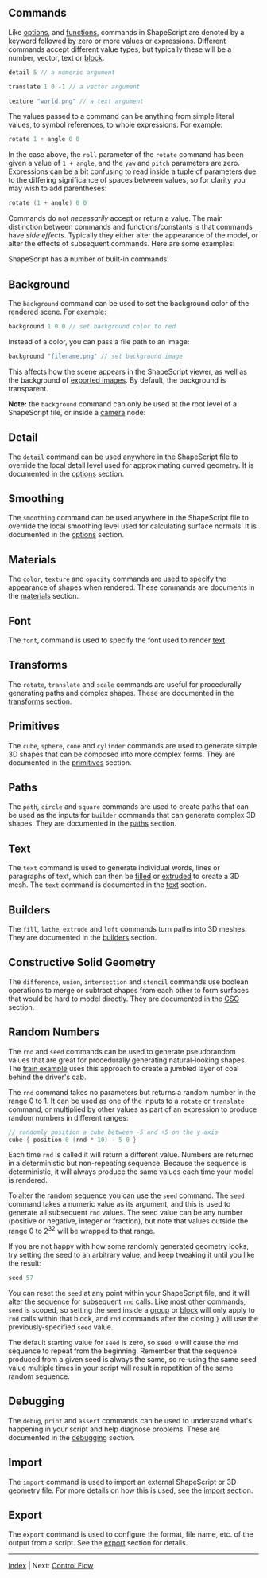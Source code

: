 Commands
---

Like [options](options.md), and [functions](functions.md), commands in ShapeScript are denoted by a keyword followed by zero or more values or expressions. Different commands accept different value types, but typically these will be a number, vector, text or [block](blocks.md).

```swift
detail 5 // a numeric argument

translate 1 0 -1 // a vector argument

texture "world.png" // a text argument
```

The values passed to a command can be anything from simple literal values, to symbol references, to whole expressions.  For example:

```swift
rotate 1 + angle 0 0
```

In the case above, the `roll` parameter of the `rotate` command has been given a value of `1 + angle`, and the `yaw` and `pitch` parameters are zero. Expressions can be a bit confusing to read inside a tuple of parameters due to the differing significance of spaces between values, so for clarity you may wish to add parentheses:

```swift
rotate (1 + angle) 0 0
```

Commands do not *necessarily* accept or return a value. The main distinction between commands and functions/constants is that commands have *side effects*. Typically they either alter the appearance of the model, or alter the effects of subsequent commands. Here are some examples:

ShapeScript has a number of built-in commands:

## Background

The `background` command can be used to set the background color of the rendered scene. For example:

```swift
background 1 0 0 // set background color to red
```

Instead of a color, you can pass a file path to an image:

```swift
background "filename.png" // set background image
```

This affects how the scene appears in the ShapeScript viewer, as well as the background of [exported images](export.md#image-formats). By default, the background is transparent.

**Note:** the `background` command can only be used at the root level of a ShapeScript file, or inside a [camera](cameras.md) node:

## Detail

The `detail` command can be used anywhere in the ShapeScript file to override the local detail level used for approximating curved geometry. It is documented in the [options](options.md#detail) section.

## Smoothing

The `smoothing` command can be used anywhere in the ShapeScript file to override the local smoothing level used for calculating surface normals. It is documented in the [options](options.md#smoothing) section.

## Materials

The `color`, `texture` and `opacity` commands are used to specify the appearance of shapes when rendered. These commands are documents in the [materials](materials.md) section.

## Font

The `font`, command is used to specify the font used to render [text](text.md). 

## Transforms

The `rotate`, `translate` and `scale` commands are useful for procedurally generating paths and complex shapes. These are documented in the [transforms](transforms.md#relative-transforms) section.

## Primitives

The `cube`, `sphere`, `cone` and `cylinder` commands are used to generate simple 3D shapes that can be composed into more complex forms. They are documented in the [primitives](primitives.md) section.

## Paths

The `path`, `circle` and `square` commands are used to create paths that can be used as the inputs for `builder` commands that can generate complex 3D shapes. They are documented in the [paths](paths.md) section.

## Text

The `text` command is used to generate individual words, lines or paragraphs of text, which can then be [filled](builders.md#fill) or [extruded](builders.md#extrude) to create a 3D mesh. The `text` command is documented in the [text](text.md) section.

## Builders

The `fill`, `lathe`, `extrude` and `loft` commands turn paths into 3D meshes. They are documented in the [builders](builders.md) section.

## Constructive Solid Geometry

The `difference`, `union`, `intersection` and `stencil` commands use boolean operations to merge or subtract shapes from each other to form surfaces that would be hard to model directly. They are documented in the [CSG](csg.md) section.

## Random Numbers

The `rnd` and `seed` commands can be used to generate pseudorandom values that are great for procedurally generating natural-looking shapes. The [train example](examples.md#train) uses this approach to create a jumbled layer of coal behind the driver's cab.

The `rnd` command takes no parameters but returns a random number in the range 0 to 1. It can be used as one of the inputs to a `rotate` or `translate` command, or multiplied by other values as part of an expression to produce random numbers in different ranges:

```swift
// randomly position a cube between -5 and +5 on the y axis
cube { position 0 (rnd * 10) - 5 0 }
```

Each time `rnd` is called it will return a different value. Numbers are returned in a deterministic but non-repeating sequence. Because the sequence is deterministic, it will always produce the same values each time your model is rendered.

To alter the random sequence you can use the `seed` command. The `seed` command takes a numeric value as its argument, and this is used to generate all subsequent `rnd` values. The seed value can be any number (positive or negative, integer or fraction), but note that values outside the range 0 to 2<sup>32</sup> will be wrapped to that range.

If you are not happy with how some randomly generated geometry looks, try setting the seed to an arbitrary value, and keep tweaking it until you like the result:

```swift
seed 57
```

You can reset the `seed` at any point within your ShapeScript file, and it will alter the sequence for subsequent `rnd` calls. Like most other commands, `seed` is scoped, so setting the `seed` inside a [group](groups.md) or [block](blocks.md) will only apply to `rnd` calls within that block, and `rnd` commands after the closing `}` will use the previously-specified `seed` value.

The default starting value for `seed` is zero, so `seed 0` will cause the `rnd` sequence to repeat from the beginning. Remember that the sequence produced from a given seed is always the same, so re-using the same seed value multiple times in your script will result in repetition of the same random sequence.

## Debugging

The `debug`, `print` and `assert` commands can be used to understand what's happening in your script and help diagnose problems. These are documented in the [debugging](debugging.md) section.

## Import

The `import` command is used to import an external ShapeScript or 3D geometry file. For more details on how this is used, see the [import](import.md) section.

## Export

The `export` command is used to configure the format, file name, etc. of the output from a script. See the [export](export.md) section for details.

---
[Index](index.md) | Next: [Control Flow](control-flow.md)
